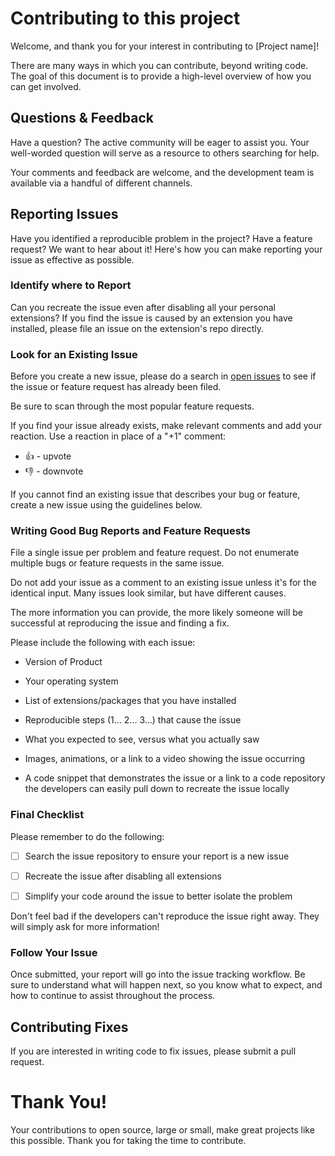 # Contributing to this project

Welcome, and thank you for your interest in contributing to [Project name]!

There are many ways in which you can contribute, beyond writing code. The goal of this document is to provide a high-level overview of how you can get involved.

## Questions & Feedback

Have a question? The active community will be eager to assist you. Your well-worded question will serve as a resource to others searching for help.

Your comments and feedback are welcome, and the development team is available via a handful of different channels.

## Reporting Issues

Have you identified a reproducible problem in the project? Have a feature request? We want to hear about it! Here's how you can make reporting your issue as effective as possible.

### Identify where to Report

Can you recreate the issue even after disabling all your personal extensions? If you find the issue is caused by an extension you have installed, please file an issue on the extension's repo directly.

### Look for an Existing Issue

Before you create a new issue, please do a search in [open issues](https://github.com/Organization/Project-name/issues) to see if the issue or feature request has already been filed.

Be sure to scan through the most popular feature requests.

If you find your issue already exists, make relevant comments and add your reaction. Use a reaction in place of a "+1" comment:

- 👍 - upvote
- 👎 - downvote

If you cannot find an existing issue that describes your bug or feature, create a new issue using the guidelines below.

### Writing Good Bug Reports and Feature Requests

File a single issue per problem and feature request. Do not enumerate multiple bugs or feature requests in the same issue.

Do not add your issue as a comment to an existing issue unless it's for the identical input. Many issues look similar, but have different causes.

The more information you can provide, the more likely someone will be successful at reproducing the issue and finding a fix.

Please include the following with each issue:

- Version of Product

- Your operating system

- List of extensions/packages that you have installed

- Reproducible steps (1... 2... 3...) that cause the issue

- What you expected to see, versus what you actually saw

- Images, animations, or a link to a video showing the issue occurring

- A code snippet that demonstrates the issue or a link to a code repository the developers can easily pull down to recreate the issue locally

### Final Checklist

Please remember to do the following:

- [ ] Search the issue repository to ensure your report is a new issue

- [ ] Recreate the issue after disabling all extensions

- [ ] Simplify your code around the issue to better isolate the problem

Don't feel bad if the developers can't reproduce the issue right away. They will simply ask for more information!

### Follow Your Issue

Once submitted, your report will go into the issue tracking workflow. Be sure to understand what will happen next, so you know what to expect, and how to continue to assist throughout the process.

## Contributing Fixes

If you are interested in writing code to fix issues,
please submit a pull request.

# Thank You!

Your contributions to open source, large or small, make great projects like this possible. Thank you for taking the time to contribute.
